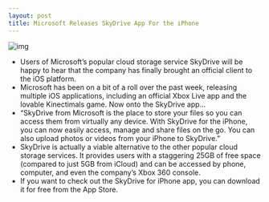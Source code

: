 ```yaml
---
layout: post
title: Microsoft Releases SkyDrive App For the iPhone
---
```

![img](http://media.idownloadblog.com/wp-content/uploads/2011/12/sydrive-ss.jpg)
* Users of Microsoft’s popular cloud storage service SkyDrive will be happy to hear that the company has finally brought an official client to the iOS platform.
* Microsoft has been on a bit of a roll over the past week, releasing multiple iOS applications, including an official Xbox Live app and the lovable Kinectimals game. Now onto the SkyDrive app…
* “SkyDrive from Microsoft is the place to store your files so you can access them from virtually any device. With SkyDrive for the iPhone, you can now easily access, manage and share files on the go. You can also upload photos or videos from your iPhone to SkyDrive.”
* SkyDrive is actually a viable alternative to the other popular cloud storage services. It provides users with a staggering 25GB of free space (compared to just 5GB from iCloud) and can be accessed by phone, computer, and even the company’s Xbox 360 console.
* If you want to check out the SkyDrive for iPhone app, you can download it for free from the App Store.


